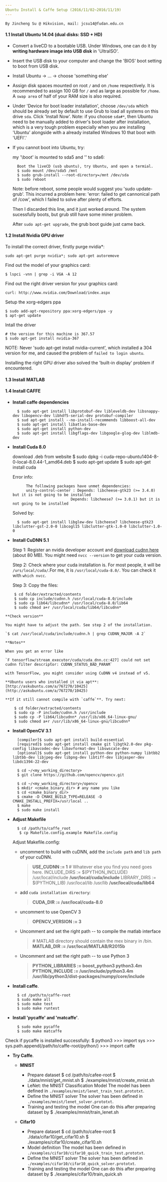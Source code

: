 ```yaml
---
Ubuntu Install & Caffe Setup (2016/11/02~2016/11/19)
---
```


    By Jincheng Su @ Hikvision, mail: jcsu14@fudan.edu.cn

#### 1.1 Install Ubuntu 14.04 (dual disks: SSD + HD)
* Convert a liveCD to a bootable USB.
    Under Windows, one can do it by **writing hardware image into USB disk** in 'UltraISO'.
* Insert the USB disk to your computer and change the 'BIOS' boot setting to boot from USB disk.
* Install Ubuntu -> ... -> choose 'something else'
* Assign disk spaces mounted on root `/` and on `/home` respectively. It is recommended to assign 100 GB for `/` and as large as possible for `/home`. A `swap area` of half of your RAM size is also required.
* Under 'Device for boot loader installation', choose `/dev/sda` which should be already set by default to use Grub to load all systems on this drive `sda`. Click 'Install Now'.
    Note: if you choose `sda#*`, then Ubuntu need to be manually added to driver's boot loader after installation, which is a very tough problem especially when you are installing 'Ubuntu' alongside with a already installed Windows 10 that boot with 'UEFI'.'

* If you cannot boot into Ubuntu, try:

    my '\boot' is mounted to sda5 and '\' to sda6:

        Boot the liveCD (usb ubuntu), try Ubuntu, and open a termial.
        $ sudo mount /dev/sda5 /mnt
        $ sudo grub-install --root-directory=/mnt /dev/sda
        $ sudo reboot

    Note: before reboot, some people would suggest you 'sudo update-grub'.
    This incurred a problem here:
            'error: failed to get cannonical path of /cow',
    which I failed to solve after plenty of efforts.

    Then I discarded this line, and it just worked around.
    The system sucessfully boots, but grub still have some miner problem.

    After `sudo apt-get upgrade`, the grub boot guide just came back.

#### 1.2 Install Nvidia GPU driver

To install the correct driver, firstly purge nvidia*:

    sudo apt-get purge nvidia*; sudo apt-get autoremove

Find out the model of your graphics card:

    $ lspci -vnn | grep -i VGA -A 12

Find out the right driver version for your graphics card:

    curl: http://www.nvidia.com/Download/index.aspx

Setup the xorg-edgers ppa

    $ sudo add-apt-repository ppa:xorg-edgers/ppa -y
    $ apt-get update

Intall the driver

    # the version for this machine is 367.57
    $ sudo apt-get install nvidia-367

NOTE: Never 'sudo apt-get install nvidia-current', which installed a 304 version for me, and caused the problem of `failed to login ubuntu`.

Installing the right GPU driver also solved the 'built-in display' problem if encountered.

#### 1.3 Install MATLAB

#### 1.4 Install CAFFE
* **Install caffe dependencies**

        $ sudo apt-get install libprotobuf-dev libleveldb-dev libsnappy-dev libopencv-dev libhdf5-serial-dev protobuf-compiler
        $ sud apt-get install --no-install-recommends libboost-all-dev
        $ sudo apt-get install libatlas-base-dev
        $ sudo apt-get install python-dev
        $ sudo apt-get install libgflags-dev libgoogle-glog-dev liblmdb-dev

* **Install Cuda 8.0**

	download .deb from website
		$ sudo dpkg -i cuda-repo-ubuntu1404-8-0-local-8.0.44-1_amd64.deb
		$ sudo apt-get update
		$ sudo apt-get install cuda

    Error info:

         	The following packages have unmet dependencies:
         	unity-control-center : Depends: libcheese-gtk23 (>= 3.4.0) but it is not going to be installed
                                Depends: libcheese7 (>= 3.0.1) but it is not going to be installed

    Solved by:

        $ sudo apt-get install libglew-dev libcheese7 libcheese-gtk23 libclutter-gst-2.0-0 libcogl15 libclutter-gtk-1.0-0 libclutter-1.0-0

* **Install CuDNN 5.1**

    Step 1: Register an nvidia developer account and [download cudnn here](https://developer.nvidia.com/cudnn) (about 80 MB). You might need `nvcc --version` to get your cuda version.

    Step 2: Check where your cuda installation is. For most people, it will be `/urs/local/cuda/`.For me, it is `/usr/local/cuda-8.0/`. You can check it with `which nvcc`.

    Step 3: Copy the files:
```
    $ cd folder/extracted/contents
    $ sudo cp include/cudnn.h /usr/local/cuda-8.0/include
    $ sudo cp lib64/libcudnn* /usr/local/cuda-8.0/lib64
    $ sudo chmod a+r /usr/local/cuda/lib64/libcudnn*
```
    **Check version**

    You might have to adjust the path. See step 2 of the installation.

    `$ cat /usr/local/cuda/include/cudnn.h | grep CUDNN_MAJOR -A 2`

    **Notes**

    When you get an error like

    `F tensorflow/stream_executor/cuda/cuda_dnn.cc:427] could not set cudnn filter descriptor: CUDNN_STATUS_BAD_PARAM`

    with TensorFlow, you might consider using CuDNN v4 instead of v5.

    **Ubuntu users who installed it via apt**: [http://askubuntu.com/a/767270/10425](http://askubuntu.com/a/767270/10425)

    **If it still cannot compile with `caffe`**. Try next:
```
    $ cd folder/extracted/contents
    $ sudo cp -P include/cudnn.h /usr/include
    $ sudo cp -P lib64/libcudnn* /usr/lib/x86_64-linux-gnu/
    $ sudo chmod a+r /usr/lib/x86_64-linux-gnu/libcudnn*
```

* **Install OpenCV 3.1**

        [compiler]$ sudo apt-get install build-essential
        [required]$ sudo apt-get install cmake git libgtk2.0-dev pkg-config libavcodec-dev libavformat-dev libswscale-dev
        [optional]$ sudo apt-get install python-dev python-numpy libtbb2 libtbb-dev libjpeg-dev libpng-dev libtiff-dev libjasper-dev libdc1394-22-dev

        $ cd ~/<my_working_directory>
        $ git clone https://github.com/opencv/opencv.git

        $ cd ~/<my_working_directory>/opencv
        $ mkdir <cmake_binary_dir> # any name you like
        $ cd <cmake_binary_dir>
        $ cmake -D CMAKE_BUILD_TYPE=RELEASE -D CMAKE_INSTALL_PREFIX=/usr/local ..
        $ make
        $ sudo make install

* **Adjust Makefile**

 		$ cd /path/to/caffe_root
		 $ cp Makefile.config.example Makefile.config

	Adjust Makefile.config:

	* uncomment to build with cuDNN, add the `include path` and `lib path` of your cuDNN.

		> **USE_CUDNN := 1**
		\# Whatever else you find you need goes here.
		INCLUDE_DIRS := \$(PYTHON_INCLUDE) /usr/local/include  **/usr/local/cuda/include**
		LIBRARY_DIRS := \$(PYTHON_LIB) /usr/local/lib /usr/lib  **/usr/local/cuda/lib64**

	* add `cuda installation directory`:
		> **CUDA_DIR := /usr/local/cuda-8.0**

	* uncomment to use OpenCV 3
		> **OPENCV_VERSION := 3**

	* Uncomment and set the right path -- to compile the matlab interface
		> \# MATLAB directory should contain the mex binary in /bin.
		**MATLAB_DIR := /usr/local/MATLAB/R2015b**

	* Uncomment and set the right path -- to use Python 3
		> **PYTHON_LIBRARIES := boost_python3 python3.4m
		PYTHON_INCLUDE := /usr/include/python3.4m \
		/usr/lib/python3/dist-packages/numpy/core/include**

* **Install caffe**.

        $ cd /path/to/caffe-root
        $ sudo make all
        $ sudo make test
        $ sudo make runtest

* **Install 'pycaffe' and 'matcaffe'**.

        $ sudo make pycaffe
        $ sudo make matcaffe
Check if pycaffe is installed successfully:
		$ python3
		>>> import sys
		>>> sys.path.append(/path/to/caffe-root/python/)
		>>> import caffe
* **Try Caffe**.

    * **MNIST**
        * Prepare dataset
                $ cd /path/to/cafee-root
                $ ./data/mnist/get_mnist.sh
                $ ./examples/mnist/create_mnist.sh
        * LeNet: the MNIST Classification Model
            The model has been defined in `./examples/mnist/lenet_train_test.prototxt`.
        * Define the MNIST solver
            The solver has been defined in `./examples/mnist/lenet_solver.prototxt`.
        * Training and testing the model
            One can do this after preparing dataset by
                $ ./examples/mnist/train_lenet.sh

    * **Cifar10**
        * Prepare dataset
                $ cd /path/to/cafee-root
                $ ./data/cifar10/get_cifar10.sh
                $ ./examples/cifar10/create_cifar10.sh
        * Model definition
            The model has been defined in `./examples/cifar10/cifar10_quick_train_test.prototxt`.
        * Define the MNIST solver
            The solver has been defined in `./examples/cifar10/cifar10_quick_solver.prototxt`.
        * Training and testing the model
            One can do this after preparing dataset by
                $ ./examples/cifar10/train_quick.sh

